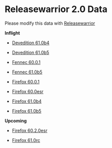 

Releasewarrior 2.0 Data
=======================

Please modify this data with [Releasewarrior](https://github.com/mozilla-releng/releasewarrior-2.0)

**Inflight**

* [Devedition 61.0b4](/inflight/devedition/devedition-devedition-61.0b4.md)

* [Devedition 61.0b5](/inflight/devedition/devedition-devedition-61.0b5.md)

* [Fennec 60.0.1](/inflight/fennec/fennec-release-60.0.1.md)

* [Fennec 61.0b5](/inflight/fennec/fennec-beta-61.0b5.md)

* [Firefox 60.0.1](/inflight/firefox/firefox-release-60.0.1.md)

* [Firefox 60.0esr](/inflight/firefox/firefox-esr60-60.0esr.md)

* [Firefox 61.0b4](/inflight/firefox/firefox-beta-61.0b4.md)

* [Firefox 61.0b5](/inflight/firefox/firefox-beta-61.0b5.md)

**Upcoming**

* [Firefox 60.2.0esr](/upcoming/firefox/firefox-esr60-60.2.0esr.md)

* [Firefox 61.0rc](/upcoming/firefox/firefox-release-rc-61.0rc.md)

